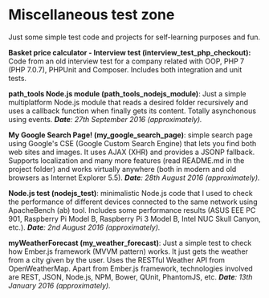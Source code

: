 Miscellaneous test zone 
======================== 

Just some simple test code and projects for self-learning purposes and fun.


**Basket price calculator - Interview test (interview_test_php_checkout):** Code from an old interview test for a company related with OOP, PHP 7 (PHP 7.0.7), PHPUnit and Composer. Includes both integration and unit tests.


**path_tools Node.js module (path_tools_nodejs_module)**: Just a simple multiplatform Node.js module that reads a desired folder recursively and uses a callback function when finally gets its content. Totally asynchonous using events.
***Date**: 27th September 2016 (approximately).*


**My Google Search Page! (my_google_search_page)**: simple search page using Google's CSE (Google Custom Search Engine) that lets you find both web sites and images. It uses AJAX (XHR) and provides a JSONP fallback. Supports localization and many more features (read README.md in the project folder) and works virtually anywhere (both in modern and old browsers as Internet Explorer 5.5).
***Date**: 28th August 2016 (approximately).*


**Node.js test (nodejs_test)**: minimalistic Node.js code that I used to check the performance of different devices connected to the same network using ApacheBench (ab) tool. Includes some performance results (ASUS EEE PC 901, Raspberry Pi Model B, Raspberry Pi 3 Model B, Intel NUC Skull Canyon, etc.).
***Date**: 2nd August 2016 (approximately).*


**myWeatherForecast (my_weather_forecast)**:  Just a simple test to check how Ember.js framework (MVVM pattern) works. It just gets the weather from a city given by the user. Uses the RESTful Weather API from OpenWeatherMap. Apart from Ember.js framework, technologies involved are REST, JSON, Node.js, NPM, Bower, QUnit, PhantomJS, etc.
***Date**: 13th January 2016 (approximately).*